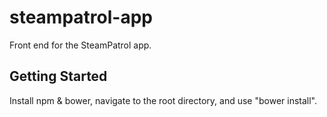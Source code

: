 # steampatrol-app
Front end for the SteamPatrol app.

## Getting Started

Install npm & bower, navigate to the root directory, and use "bower install".